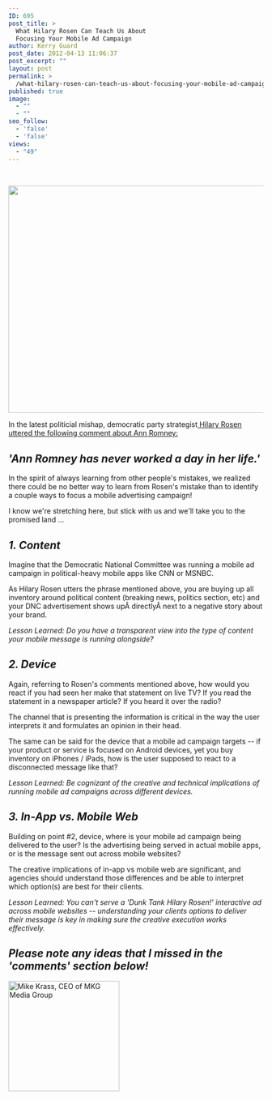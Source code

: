 ```yaml
---
ID: 695
post_title: >
  What Hilary Rosen Can Teach Us About
  Focusing Your Mobile Ad Campaign
author: Kerry Guard
post_date: 2012-04-13 11:06:37
post_excerpt: ""
layout: post
permalink: >
  /what-hilary-rosen-can-teach-us-about-focusing-your-mobile-ad-campaign/
published: true
image:
  - ""
  - ""
seo_follow:
  - 'false'
  - 'false'
views:
  - "49"
---
```

&nbsp;
<p style="text-align: center;"><img class="aligncenter  wp-image-1068" title="hilary rosen" alt="" src="http://mkgmediagroup.com/wp-content/uploads/2012/04/hilary-rosen.jpeg" width="570" height="449" /></p>
In the latest politicial mishap, democratic party strategist<a href="http://www.forbes.com/sites/samanthaettus/2012/04/13/ann-romney/" target="_blank"> Hilary Rosen uttered the following comment about Ann Romney:</a>
<h2><em>'Ann Romney has never worked a day in her life.'</em></h2>
In the spirit of always learning from other people's mistakes, we realized there could be no better way to learn from Rosen's mistake than to identify a couple ways to focus a mobile advertising campaign!

I know we're stretching here, but stick with us and we'll take you to the promised land ...
<h2><em>1. Content</em></h2>
Imagine that the Democratic National Committee was running a mobile ad campaign in political-heavy mobile apps like CNN or MSNBC.

As Hilary Rosen utters the phrase mentioned above, you are buying up all inventory around political content (breaking news, politics section, etc) and your DNC advertisement shows upÂ directlyÂ next to a negative story about your brand.

<em>Lesson Learned: Do you have a transparent view into the type of content your mobile message is running alongside?</em>
<h2><em>2. Device</em></h2>
Again, referring to Rosen's comments mentioned above, how would you react if you had seen her make that statement on live TV? If you read the statement in a newspaper article? If you heard it over the radio?

The channel that is presenting the information is critical in the way the user interprets it and formulates an opinion in their head.

The same can be said for the device that a mobile ad campaign targets -- if your product or service is focused on Android devices, yet you buy inventory on iPhones / iPads, how is the user supposed to react to a disconnected message like that?

<em>Lesson Learned: Be cognizant of the creative and technical implications of running mobile ad campaigns across different devices.</em>
<h2><em>3. In-App vs. Mobile Web</em></h2>
Building on point #2, device, where is your mobile ad campaign being delivered to the user? Is the advertising being served in actual mobile apps, or is the message sent out across mobile websites?

The creative implications of in-app vs mobile web are significant, and agencies should understand those differences and be able to interpret which option(s) are best for their clients.

<em>Lesson Learned: You can't serve a 'Dunk Tank Hilary Rosen!' interactive ad across mobile websites -- understanding your clients options to deliver their message is key in making sure the creative execution works effectively.</em>
<h2><em>Please note any ideas that I missed in the 'comments' section below!</em></h2>
<img class="alignleft size-full wp-image-1794" alt="Mike Krass, CEO of MKG Media Group" src="http://mkgmediagroup.com/wp-content/uploads/2011/08/mk_median_bw_head.jpeg" width="219" height="218" />